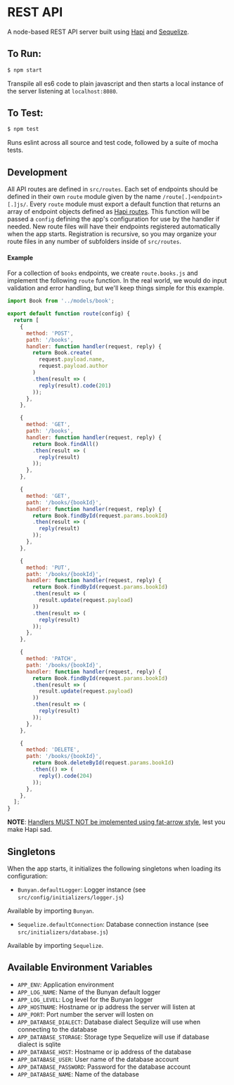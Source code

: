 REST API
=========

A node-based REST API server built using [Hapi](https://hapijs.com/) and [Sequelize](http://docs.sequelizejs.com/).

## To Run:

```bash
$ npm start
```

Transpile all es6 code to plain javascript and then starts a local instance of the server listening at `localhost:8080`.

## To Test:

```bash
$ npm test
```

Runs eslint across all source and test code, followed by a suite of mocha tests.

## Development

All API routes are defined in `src/routes`. Each set of endpoints should be defined in their own `route` module given by the name `/route[.]<endpoint>[.]js/`. Every `route` module must export a default function that returns an array of endpoint objects defined as [Hapi routes](https://hapijs.com/api#serverrouteoptions). This function will be passed a `config` defining the app's configuration for use by the handler if needed. New route files will have their endpoints registered automatically when the app starts. Registration is recursive, so you may organize your route files in any number of subfolders inside of `src/routes`.

#### Example

For a collection of `books` endpoints, we create `route.books.js` and implement the following `route` function. In the real world, we would do input validation and error handling, but we'll keep things simple for this example.

```javascript
import Book from '../models/book';

export default function route(config) {
  return [
    {
      method: 'POST',
      path: '/books',
      handler: function handler(request, reply) {
        return Book.create(
          request.payload.name,
          request.payload.author
        )
        .then(result => (
          reply(result).code(201)
        ));
      },
    },

    {
      method: 'GET',
      path: '/books',
      handler: function handler(request, reply) {
        return Book.findAll()
        .then(result => (
          reply(result)
        ));
      },
    },

    {
      method: 'GET',
      path: '/books/{bookId}',
      handler: function handler(request, reply) {
        return Book.findById(request.params.bookId)
        .then(result => (
          reply(result)
        ));
      },
    },

    {
      method: 'PUT',
      path: '/books/{bookId}',
      handler: function handler(request, reply) {
        return Book.findById(request.params.bookId)
        .then(result => (
          result.update(request.payload)
        ))
        .then(result => (
          reply(result)
        ));
      },
    },

    {
      method: 'PATCH',
      path: '/books/{bookId}',
      handler: function handler(request, reply) {
        return Book.findById(request.params.bookId)
        .then(result => (
          result.update(request.payload)
        ))
        .then(result => (
          reply(result)
        ));
      },
    },

    {
      method: 'DELETE',
      path: '/books/{bookId}',
        return Book.deleteById(request.params.bookId)
        .then(() => (
          reply().code(204)
        ));
      },
    },
  ];
}
```

**NOTE**: [Handlers MUST NOT be implemented using fat-arrow style](https://hapijs.com/api#route-handler), lest you make Hapi sad.

## Singletons

When the app starts, it initializes the following singletons when loading its configuration:

- `Bunyan.defaultLogger`: Logger instance (see `src/config/initializers/logger.js`)

Available by importing `Bunyan`.

- `Sequelize.defaultConnection`: Database connection instance (see `src/initializers/database.js`)

Available by importing `Sequelize`.

## Available Environment Variables

- `APP_ENV`: Application environment
- `APP_LOG_NAME`: Name of the Bunyan default logger
- `APP_LOG_LEVEL`: Log level for the Bunyan logger
- `APP_HOSTNAME`: Hostname or ip address the server will listen at
- `APP_PORT`: Port number the server will losten on
- `APP_DATABASE_DIALECT`: Database dialect Sequlize will use when connecting to the database
- `APP_DATABASE_STORAGE`: Storage type Sequelize will use if database dialect is sqlite
- `APP_DATABASE_HOST`: Hostname or ip address of the database
- `APP_DATABASE_USER`: User name of the database account
- `APP_DATABASE_PASSWORD`: Password for the database account
- `APP_DATABASE_NAME`: Name of the database
